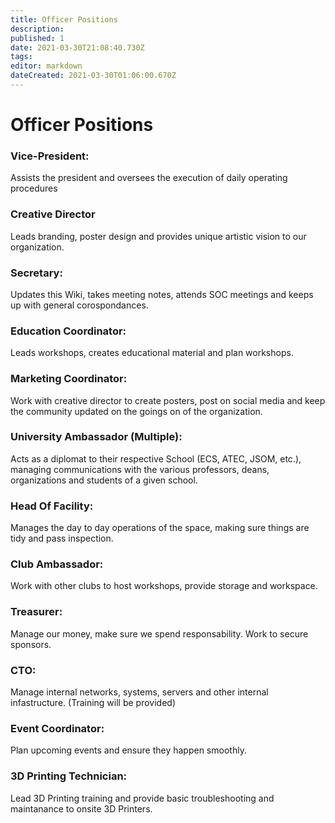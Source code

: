 ```yaml
---
title: Officer Positions
description: 
published: 1
date: 2021-03-30T21:08:40.730Z
tags: 
editor: markdown
dateCreated: 2021-03-30T01:06:00.670Z
---
```


# Officer Positions

### Vice-President:

Assists the president and oversees the execution of daily operating procedures

### Creative Director

Leads branding, poster design and provides unique artistic vision to our organization.

### Secretary: 

Updates this Wiki, takes meeting notes, attends SOC meetings and keeps up with general corospondances.

### Education Coordinator: 

Leads workshops, creates educational material and plan workshops.

### Marketing Coordinator: 

Work with creative director to create posters, post on social media and keep the community updated on the goings on of the organization.

### University Ambassador (Multiple): 

Acts as a diplomat to their respective School (ECS, ATEC, JSOM, etc.), managing communications with the various professors, deans, organizations and students of a given school.

### Head Of Facility: 

Manages the day to day operations of the space, making sure things are tidy and pass inspection.

### Club Ambassador: 

Work with other clubs to host workshops, provide storage and workspace.

### Treasurer: 

Manage our money, make sure we spend responsability. Work to secure sponsors.

### CTO: 

Manage internal networks, systems, servers and other internal infastructure. (Training will be provided)

### Event Coordinator: 

Plan upcoming events and ensure they happen smoothly.


### 3D Printing Technician: 

Lead 3D Printing training and provide basic troubleshooting and maintanance to onsite 3D Printers.
